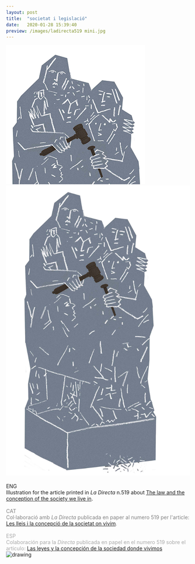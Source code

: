 ```yaml
---
layout: post
title:  "societat i legislació"
date:   2020-01-28 15:39:40
preview: /images/ladirecta519 mini.jpg
---
```



<img src="/images/ladirecta519 mini.jpg" alt="drawing">


<div class="row">

 <div class="column-60">
<img src="/images/ladirecta519.jpg" alt="drawing" width="1400px">
 </div>

 <div class="column-30">

 <br>
 ENG<br>
 Illustration for the article printed in <i> La Directa </i> n.519 about <a href="https://directa.cat/les-lleis-i-la-concepcio-de-la-societat-on-vivim/">The law and the conception of the society we live in</a>.<br><br>

 <font color="#808080">
 CAT<br>
 Col·laboració amb <i> La Directa </i> publicada en paper al numero 519 per l'article: <a href="https://directa.cat/les-lleis-i-la-concepcio-de-la-societat-on-vivim/">Les lleis i la concepció de la societat on vivim</a>.</font><br><br>

 <font color="#A9A9A9">
 ESP<br>
 Colaboración para la <i> Directa </i> publicada en papel en el numero 519 sobre el articulo: <a href="https://directa.cat/les-lleis-i-la-concepcio-de-la-societat-on-vivim/">Las leyes y la concepción de la sociedad donde vivimos</a></font><br>

</div>

  </div>
 <div class="row">


 <img src="/images/ladirecta519 paper.jpg" alt="drawing" >
    </div>
